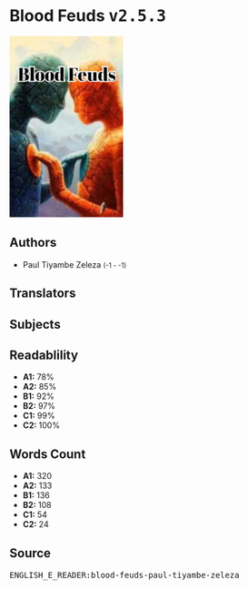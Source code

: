 # Blood Feuds <kbd>v2.5.3</kbd>

![](./cover.medium.jpg "")

## Authors


 - Paul Tiyambe Zeleza <small>(-1 - -1)</small>

## Translators



## Subjects



## Readablility


 - **A1:** 78%
 - **A2:** 85%
 - **B1:** 92%
 - **B2:** 97%
 - **C1:** 99%
 - **C2:** 100%

## Words Count


 - **A1:** 320
 - **A2:** 133
 - **B1:** 136
 - **B2:** 108
 - **C1:** 54
 - **C2:** 24

## Source


<kbd>ENGLISH_E_READER:blood-feuds-paul-tiyambe-zeleza</kbd>
